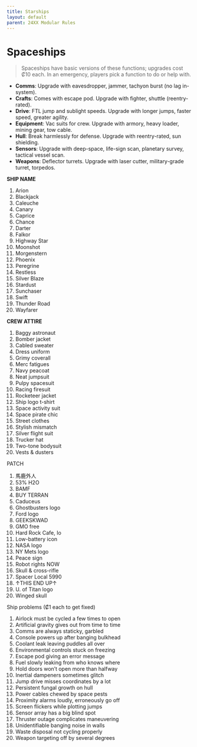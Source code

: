 ```yaml
---
title: Starships
layout: default
parent: 24XX Modular Rules
---
```


# Spaceships

> Spaceships have basic versions of these functions; upgrades cost ₡10 each. In an emergency, players pick a function to do or help with.

+ **Comms**: Upgrade with eavesdropper, jammer, tachyon burst (no lag in-system).
+ **Crafts**: Comes with escape pod. Upgrade with fighter, shuttle (reentry-rated).
+ **Drive**: FTL jump and sublight speeds. Upgrade with longer jumps, faster speed, greater agility.
+ **Equipment**: Vac suits for crew. Upgrade with armory, heavy loader, mining gear, tow cable.
+ **Hull**: Break harmlessly for defense. Upgrade with reentry-rated, sun shielding.
+ **Sensors**: Upgrade with deep-space, life-sign scan, planetary survey, tactical vessel scan. 
+ **Weapons**: Deflector turrets. Upgrade with laser cutter, military-grade turret, torpedos. 

**SHIP NAME**
1. Arion
2. Blackjack
3. Caleuche
4. Canary
5. Caprice
6. Chance
7. Darter
8. Falkor
9. Highway Star
10. Moonshot
11. Morgenstern
12. Phoenix
13. Peregrine
14. Restless
15. Silver Blaze
16. Stardust
17. Sunchaser
18. Swift
19. Thunder Road
20. Wayfarer

**CREW ATTIRE**
1. Baggy astronaut
2. Bomber jacket
3. Cabled sweater
4. Dress uniform
5. Grimy coverall
6. Merc fatigues
7. Navy peacoat
8. Neat jumpsuit
9. Pulpy spacesuit
10. Racing firesuit
11. Rocketeer jacket
12. Ship logo t-shirt
13. Space activity suit
14. Space pirate chic
15. Street clothes
16. Stylish mismatch
17. Silver flight suit
18. Trucker hat
19. Two-tone bodysuit
20. Vests & dusters

PATCH
1. 馬鹿外人
2. 53% H2O
3. BAMF
4. BUY TERRAN
5. Caduceus
6. Ghostbusters logo
7. Ford logo
8. GEEKSKWAD
9. GMO free
10. Hard Rock Cafe, Io
11. Low-battery icon
12. NASA logo
13. NY Mets logo
14. Peace sign
15. Robot rights NOW
16. Skull & cross-rifle
17. Spacer Local 5990
18. ↑THIS END UP↑
19. U. of Titan logo
20. Winged skull

Ship problems (₡1 each to get fixed)

1. Airlock must be cycled a few times to open
2. Artificial gravity gives out from time to time
3. Comms are always staticky, garbled
4. Console powers up after banging bulkhead
5. Coolant leak leaving puddles all over
6. Environmental controls stuck on freezing
7. Escape pod giving an error message
8. Fuel slowly leaking from who knows where
9. Hold doors won’t open more than halfway
10. Inertial dampeners sometimes glitch
11. Jump drive misses coordinates by a lot
12. Persistent fungal growth on hull
13. Power cables chewed by space pests
14. Proximity alarms loudly, erroneously go off
15. Screen flickers while plotting jumps
16. Sensor array has a big blind spot
17. Thruster outage complicates maneuvering
18. Unidentifiable banging noise in walls
19. Waste disposal not cycling properly
20. Weapon targeting off by several degrees
